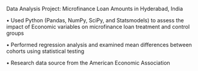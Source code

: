 Data Analysis Project: Microfinance Loan Amounts in Hyderabad, India

• Used Python (Pandas, NumPy, SciPy, and Statsmodels) to assess the impact of Economic variables on microfinance loan treatment and control groups

• Performed regression analysis and examined mean differences between cohorts using statistical testing

• Research data source from the American Economic Association
